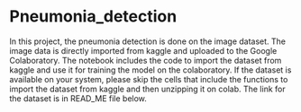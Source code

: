 # Pneumonia_detection
In this project, the pneumonia detection is done on the image dataset. The image data is directly imported from kaggle and uploaded to the Google Colaboratory. The notebook includes the code to import the dataset from kaggle and use it for training the model on the colaboratory. If the dataset is available on your system, please skip the cells that include the functions to import the dataset from kaggle and then unzipping it on colab. The link for the dataset is in READ_ME file below.

